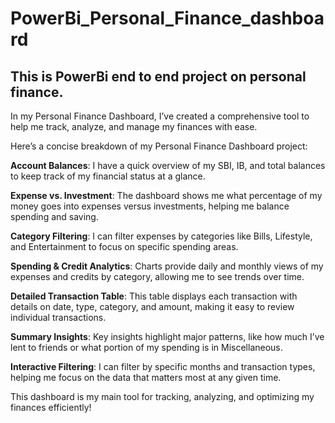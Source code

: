 # PowerBi_Personal_Finance_dashboard
## This is PowerBi end to end project on personal finance.

In my Personal Finance Dashboard, I’ve created a comprehensive tool to help me track, analyze, and manage my finances with ease.

Here’s a concise breakdown of my Personal Finance Dashboard project:

**Account Balances**: I have a quick overview of my SBI, IB, and total balances to keep track of my financial status at a glance.

**Expense vs. Investment**: The dashboard shows me what percentage of my money goes into expenses versus investments, helping me balance spending and saving.

**Category Filtering**: I can filter expenses by categories like Bills, Lifestyle, and Entertainment to focus on specific spending areas.

**Spending & Credit Analytics**: Charts provide daily and monthly views of my expenses and credits by category, allowing me to see trends over time.

**Detailed Transaction Table**: This table displays each transaction with details on date, type, category, and amount, making it easy to review individual transactions.

**Summary Insights**: Key insights highlight major patterns, like how much I’ve lent to friends or what portion of my spending is in Miscellaneous.

**Interactive Filtering**: I can filter by specific months and transaction types, helping me focus on the data that matters most at any given time.

This dashboard is my main tool for tracking, analyzing, and optimizing my finances efficiently!




